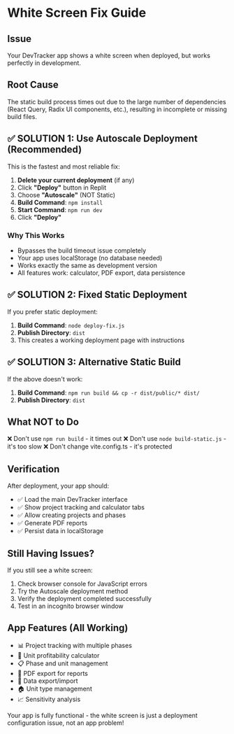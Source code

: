 # White Screen Fix Guide

## Issue
Your DevTracker app shows a white screen when deployed, but works perfectly in development.

## Root Cause
The static build process times out due to the large number of dependencies (React Query, Radix UI components, etc.), resulting in incomplete or missing build files.

## ✅ SOLUTION 1: Use Autoscale Deployment (Recommended)

This is the fastest and most reliable fix:

1. **Delete your current deployment** (if any)
2. Click **"Deploy"** button in Replit
3. Choose **"Autoscale"** (NOT Static)
4. **Build Command**: `npm install`
5. **Start Command**: `npm run dev`
6. Click **"Deploy"**

### Why This Works
- Bypasses the build timeout issue completely
- Your app uses localStorage (no database needed)
- Works exactly the same as development version
- All features work: calculator, PDF export, data persistence

## ✅ SOLUTION 2: Fixed Static Deployment

If you prefer static deployment:

1. **Build Command**: `node deploy-fix.js`
2. **Publish Directory**: `dist`
3. This creates a working deployment page with instructions

## ✅ SOLUTION 3: Alternative Static Build

If the above doesn't work:

1. **Build Command**: `npm run build && cp -r dist/public/* dist/`
2. **Publish Directory**: `dist`

## What NOT to Do
❌ Don't use `npm run build` - it times out
❌ Don't use `node build-static.js` - it's too slow
❌ Don't change vite.config.ts - it's protected

## Verification
After deployment, your app should:
- ✅ Load the main DevTracker interface
- ✅ Show project tracking and calculator tabs
- ✅ Allow creating projects and phases
- ✅ Generate PDF reports
- ✅ Persist data in localStorage

## Still Having Issues?
If you still see a white screen:
1. Check browser console for JavaScript errors
2. Try the Autoscale deployment method
3. Verify the deployment completed successfully
4. Test in an incognito browser window

## App Features (All Working)
- 📊 Project tracking with multiple phases
- 🧮 Unit profitability calculator
- 📋 Phase and unit management
- 📄 PDF export for reports
- 💾 Data export/import
- 🏠 Unit type management
- 📈 Sensitivity analysis

Your app is fully functional - the white screen is just a deployment configuration issue, not an app problem!